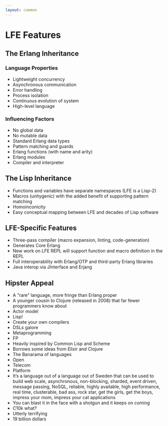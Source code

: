 ```yaml
---
layout: common
---
```


# LFE Features

## The Erlang Inheritance

### Language Properties

* Lightweight concurrency
* Asynchronous communication
* Error handling
* Process isolation
* Continuous evolution of system
* High-level language

### Influencing Factors

* No global data
* No mutable data
* Standard Erlang data types
* Pattern matching and guards
* Erlang functions (with name and arity)
* Erlang modules
* Compiler and interpreter

## The Lisp Inheritance

* Functions and variables have separate namespaces (LFE is a Lisp-2)
* Macros (unhygenic) with the added benefit of supporting pattern matching
* Homoinconicity
* Easy conceptual mapping between LFE and decades of Lisp software

## LFE-Specific Features

* Three-pass compiler (macro expansion, linting, code-generation)
* Generates Core Erlang
* New work on LFE REPL will support function and macro definition in the REPL
* Full interoperability with Erlang/OTP and third-party Erlang libraries
* Java interop via JInterface and Erjang

## Hipster Appeal

* A "rare" language, more fringe than Erlang proper
* A younger cousin to Clojure (released in 2008) that far fewer programmers
  know about
* Actor model
* Lisp!
* Create your own compilers
* DSLs galore
* Metaprogramming
* FP
* Heavily inspired by Common Lisp and Scheme
* Borrows some ideas from Elixir and Clojure
* The Banarama of languages
* Open
* Telecom
* Platform
* It’s a language out of a language out of Sweden that can be used to build web
  scale, asynchronous, non-blocking, sharded, event driven, message passing,
  NoSQL, reliable, highly available, high performance, real time, clusterable,
  bad ass, rock star, get the girls, get the boys, impress your mom, impress
  your cat applications
* You can blast it in the face with a shotgun and it keeps on coming
* C10k what?
* Utterly terrifying
* 19 billion dollars
